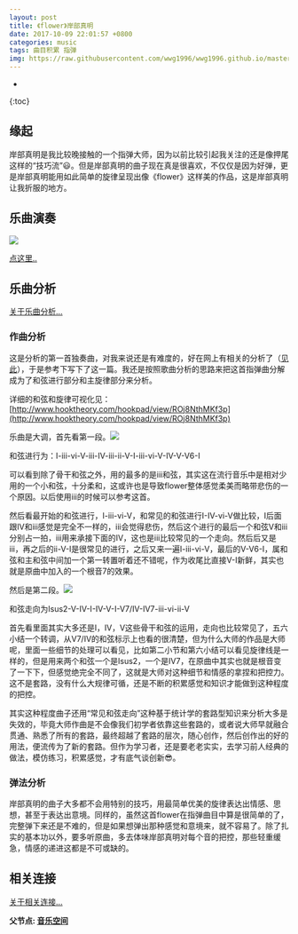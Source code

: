 ```yaml
---
layout: post
title: 《flower》岸部真明
date: 2017-10-09 22:01:57 +0800
categories: music
tags: 曲目积累 指弹 
img: https://raw.githubusercontent.com/wwg1996/wwg1996.github.io/master/images/abzm.jpg
---
```

* 
{:toc}
## 缘起

岸部真明是我比较晚接触的一个指弹大师，因为以前比较引起我关注的还是像押尾这样的“技巧流”😃。但是岸部真明的曲子现在真是很喜欢，不仅仅是因为好弹，更是岸部真明能用如此简单的旋律呈现出像《flower》这样美的作品，这是岸部真明让我折服的地方。

## 乐曲演奏

![](https://raw.githubusercontent.com/wwg1996/wwg1996.github.io/master/images/flower1.png)

[点这里..](http://v.youku.com/v_show/id_XMjk5MjMxNjQ5Ng==.html?spm=a2hzp.8244740.0.0)

## 乐曲分析

[关于乐曲分析...](https://wwg1996.github.io/music/2017/10/09/yqfx.html)

### 作曲分析

这是分析的第一首独奏曲，对我来说还是有难度的，好在网上有相关的分析了（[见此](http://www.fingerstyle.cc/forum.php?mod=viewthread&tid=12741)），于是参考下写下了这一篇。我还是按照歌曲分析的思路来把这首指弹曲分解成为了和弦进行部分和主旋律部分来分析。

详细的和弦和旋律可视化见：[http://www.hooktheory.com/hookpad/view/ROj8NthMKf3p](http://www.hooktheory.com/hookpad/view/ROj8NthMKf3p)

乐曲是大调，首先看第一段。![](https://raw.githubusercontent.com/wwg1996/wwg1996.github.io/master/images/2017/09/s.png)

和弦进行为：I-iii-vi-V-iii-IV-iii-ii-V-I-iii-vi-V-IV-V-V6-I

可以看到除了骨干和弦之外，用的最多的是iii和弦，其实这在流行音乐中是相对少用的一个小和弦，十分柔和，这或许也是导致flower整体感觉柔美而略带悲伤的一个原因。以后使用iii的时候可以参考这首。

然后看最开始的和弦进行，I-iii-vi-V，和常见的和弦进行I-IV-vi-V做比较，I后面跟IV和iii感觉是完全不一样的，iii会觉得悲伤，然后这个进行的最后一个和弦V和iii分别占一拍，iii用来承接下面的IV，这也是iii比较常见的一个走向。然后后又是iii，再之后的ii-V-I是很常见的进行，之后又来一遍I-iii-vi-V，最后的V-V6-I，属和弦和主和弦中间加一个第一转置听着还不错呢，作为收尾比直接V-I新鲜，其实也就是原曲中加入的一个根音7的效果。

然后是第二段。![](https://raw.githubusercontent.com/wwg1996/wwg1996.github.io/master/images/2017/09/sss.png)

和弦走向为Isus2-V-IV-I-IV-V-I-V7/IV-IV7-iii-vi-ii-V

首先看里面其实大多还是I，IV，V这些骨干和弦的运用，走向也比较常见了，五六小结一个转调，从V7/IV的和弦标示上也看的很清楚，但为什么大师的作品是大师呢，里面一些细节的处理可以看见，比如第二小节和第六小结可以看见旋律线是一样的，但是用来两个和弦一个是Isus2，一个是IV7，在原曲中其实也就是根音变了一下下，但感觉绝完全不同了，这就是大师对这种细节和情感的拿捏和把控力。这不是套路，没有什么大规律可循，还是不断的积累感觉和知识才能做到这种程度的把控。

其实这种程度曲子还用“常见和弦走向”这种基于统计学的套路型知识来分析大多是失效的，毕竟大师作曲是不会像我们初学者依靠这些套路的，或者说大师早就融合贯通、熟悉了所有的套路，最终超越了套路的层次，随心创作，然后创作出的好的用法，便流传为了新的套路。但作为学习者，还是要老老实实，去学习前人经典的做法，模仿练习，积累感觉，才有底气谈创新😎。

### 弹法分析

岸部真明的曲子大多都不会用特别的技巧，用最简单优美的旋律表达出情感、思想，甚至于表达出意境。同样的，虽然这首flower在指弹曲目中算是很简单的了，完整弹下来还是不难的，但是如果想弹出那种感觉和意境来，就不容易了。除了扎实的基本功以外，要多听原曲，多去体味岸部真明对每个音的把控，那些轻重缓急，情感的递进这都是不可或缺的。

## 相关连接

[关于相关连接…](https://wwg1996.github.io/pkm/2017/10/09/wzdjg.html) 

**父节点: [音乐空间](https://wwg1996.github.io/category/music.html)**
